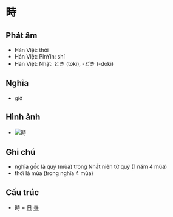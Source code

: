 # 時

## Phát âm
* Hán Việt: thời
* Hán Việt: PinYin: shí
* Hán Việt: Nhật: とき (toki), -どき (-doki)

## Nghĩa
* giờ

## Hình ảnh
* ![時](../img/時.png)

## Ghi chú
* nghĩa gốc là quý (mùa) trong Nhất niên tứ quý (1 năm 4 mùa)
* thời là mùa (trong nghĩa 4 mùa)

## Cấu trúc
* 時 = [日](日.md) [寺](寺.md)

<script>window.HANZI_FIELD='時';</script>